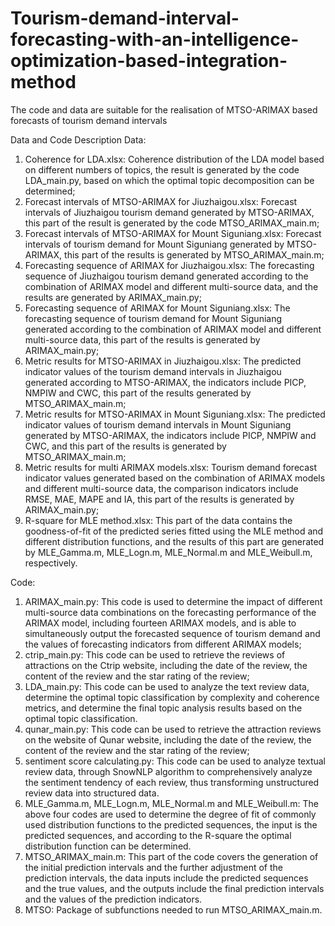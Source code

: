 # Tourism-demand-interval-forecasting-with-an-intelligence-optimization-based-integration-method
The code and data are suitable for the realisation of MTSO-ARIMAX based forecasts of tourism demand intervals

Data and Code Description
Data:
1. Coherence for LDA.xlsx: Coherence distribution of the LDA model based on different numbers of topics, the result is generated by the code LDA_main.py, based on which the optimal topic decomposition can be determined;
2. Forecast intervals of MTSO-ARIMAX for Jiuzhaigou.xlsx: Forecast intervals of Jiuzhaigou tourism demand generated by MTSO-ARIMAX, this part of the result is generated by the code MTSO_ARIMAX_main.m;
3. Forecast intervals of MTSO-ARIMAX for Mount Siguniang.xlsx: Forecast intervals of tourism demand for Mount Siguniang generated by MTSO-ARIMAX, this part of the results is generated by MTSO_ARIMAX_main.m;
4. Forecasting sequence of ARIMAX for Jiuzhaigou.xlsx: The forecasting sequence of Jiuzhaigou tourism demand generated according to the combination of ARIMAX model and different multi-source data, and the results are generated by ARIMAX_main.py;
5. Forecasting sequence of ARIMAX for Mount Siguniang.xlsx: The forecasting sequence of tourism demand for Mount Siguniang generated according to the combination of ARIMAX model and different multi-source data, this part of the results is generated by ARIMAX_main.py;
6. Metric results for MTSO-ARIMAX in Jiuzhaigou.xlsx: The predicted indicator values of the tourism demand intervals in Jiuzhaigou generated according to MTSO-ARIMAX, the indicators include PICP, NMPIW and CWC, this part of the results generated by MTSO_ARIMAX_main.m;
7. Metric results for MTSO-ARIMAX in Mount Siguniang.xlsx: The predicted indicator values of tourism demand intervals in Mount Siguniang generated by MTSO-ARIMAX, the indicators include PICP, NMPIW and CWC, and this part of the results is generated by MTSO_ARIMAX_main.m;
8. Metric results for multi ARIMAX models.xlsx: Tourism demand forecast indicator values generated based on the combination of ARIMAX models and different multi-source data, the comparison indicators include RMSE, MAE, MAPE and IA, this part of the results is generated by ARIMAX_main.py;
9. R-square for MLE method.xlsx: This part of the data contains the goodness-of-fit of the predicted series fitted using the MLE method and different distribution functions, and the results of this part are generated by MLE_Gamma.m, MLE_Logn.m, MLE_Normal.m and MLE_Weibull.m, respectively.

Code:
1. ARIMAX_main.py: This code is used to determine the impact of different multi-source data combinations on the forecasting performance of the ARIMAX model, including fourteen ARIMAX models, and is able to simultaneously output the forecasted sequence of tourism demand and the values of forecasting indicators from different ARIMAX models;
2. ctrip_main.py: This code can be used to retrieve the reviews of attractions on the Ctrip website, including the date of the review, the content of the review and the star rating of the review;
3. LDA_main.py: This code can be used to analyze the text review data, determine the optimal topic classification by complexity and coherence metrics, and determine the final topic analysis results based on the optimal topic classification.
4. qunar_main.py: This code can be used to retrieve the attraction reviews on the website of Qunar website, including the date of the review, the content of the review and the star rating of the review;
5. sentiment score calculating.py: This code can be used to analyze textual review data, through SnowNLP algorithm to comprehensively analyze the sentiment tendency of each review, thus transforming unstructured review data into structured data.
6. MLE_Gamma.m, MLE_Logn.m, MLE_Normal.m and MLE_Weibull.m: The above four codes are used to determine the degree of fit of commonly used distribution functions to the predicted sequences, the input is the predicted sequences, and according to the R-square the optimal distribution function can be determined.
7. MTSO_ARIMAX_main.m: This part of the code covers the generation of the initial prediction intervals and the further adjustment of the prediction intervals, the data inputs include the predicted sequences and the true values, and the outputs include the final prediction intervals and the values of the prediction indicators.
8. MTSO: Package of subfunctions needed to run MTSO_ARIMAX_main.m.
